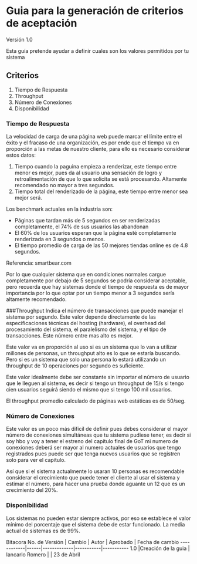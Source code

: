 # Guia para la generación de criterios de aceptación
Versión 1.0

Esta guía pretende ayudar a definir cuales son los valores  permitidos por tu sistema

## Criterios
<ol>
<li>Tiempo de Respuesta</li><li>Throughput</li><li>Número de Conexiones </li> <li>Disponibilidad </li>
</ol>


### Tiempo de Respuesta
La velocidad de carga de una página web puede marcar el límite entre el éxito y el fracaso de una organización, es por ende que el tiempo va en proporción a las metas de nuestro cliente, para ello es necesario considerar estos datos:

1. Tiempo cuando la paguina empieza a renderizar, este tiempo entre menor es mejor, pues da al usuario una sensación de logro y retroalimentación de que lo que solicita se está procesando.  Altamente recomendado no mayor a tres segundos.
2. Tiempo total del renderizado de la página, este tiempo entre menor sea mejor será. 

Los benchmark actuales en la industria son:
- Páginas que tardan más de 5 segundos en ser renderizadas completamente, el 74% de sus usuarios las abandonan
- El 60% de los usuarios esperan que la página esté completamente renderizada en 3 segundos o menos.
- El tiempo promedio de carga de las 50 mejores tiendas online  es de 4.8 segundos.

Referencia: smartbear.com

Por lo que cualquier sistema que en condiciones normales cargue completamente por debajo de 5 segundos se podría considerar aceptable, pero recuerda que hay sistemas donde el tiempo de respuesta es de mayor importancia por lo que optar por un tiempo menor a 3 segundos sería altamente recomendado.

###Throughput
Indica el número de transacciones que puede manejar el sistema por segundo. Este valor depende directamente de las especificaciones técnicas del hosting (hardware), el overhead del procesamiento del sistema, el paralelismo del sistema, y el tipo de transacciones. Este número entre mas alto es mejor.

Este valor va en proporción al uso si es un sistema que lo van a utilizar millones de personas, un throughput alto es lo que se estaría buscando. Pero si es un sistema que solo una persona lo estará utilizando un throughput de 10 operaciones por segundo es suficiente.

Este valor idealmente debe ser constante sin importar el número de usuario que le lleguen al sistema, es decir si tengo un throughput de 15/s si tengo cien usuarios seguirá siendo el mismo que si tengo 100 mil usuarios.

El throughput promedio calculado de páginas web estáticas es de 50/seg.

### Número de Conexiones
Este valor es un poco más difícil de definir pues debes considerar el mayor número de conexiones simultáneas que tu sistema pudiese tener, es decir si soy hbo y voy a tener el estreno del capítulo final de GoT mi numero de conexiones deberá ser mayor al numero actuales de usuarios que tengo registrados pues puede ser que tenga nuevos usuarios que se registren solo para ver el capítulo. 

Así que si el sistema actualmente lo usaran 10 personas es recomendable considerar el crecimiento que puede tener el cliente al usar el sistema y estimar el número, para hacer una prueba donde aguante un 12 que es un crecimiento del 20%.

### Disponibilidad

Los sistemas no pueden estar siempre activos, por eso se establece el valor mínimo del porcentaje que el sistema debe de estar funcionado.  La media actual de sistemas es de 99%. 


Bitacora
No. de Versión | Cambio | Autor | Aprobado | Fecha de cambio
------------|------|-------------|-----------|-----------
1.0 |Creación de la guia | Iancarlo Romero |  | 23 de Abril

